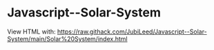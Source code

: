 # Javascript--Solar-System
View HTML with: https://raw.githack.com/JubiLeed/Javascript--Solar-System/main/Solar%20System/index.html
